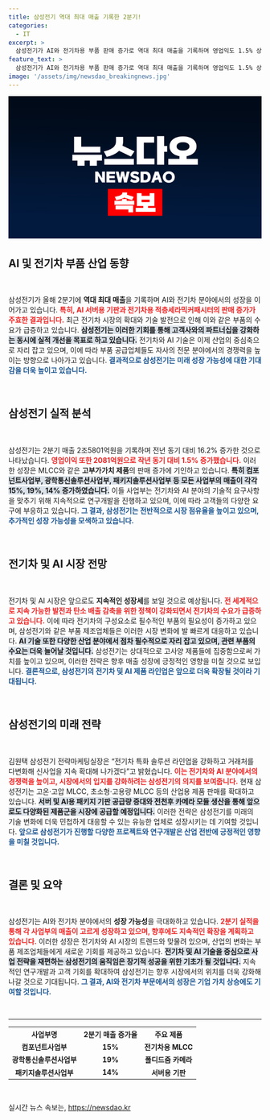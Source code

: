 ```yaml
---
title: 삼성전기 역대 최대 매출 기록한 2분기!
categories:
  - IT
excerpt: >
  삼성전기가 AI와 전기차용 부품 판매 증가로 역대 최대 매출을 기록하며 영업익도 1.5% 상승! 고부가가치 제품 중심의 성공 전략으로 지속적 실적 개선에 나선다. 클릭하여 자세한 내용을 확인하세요!
feature_text: >
  삼성전기가 AI와 전기차용 부품 판매 증가로 역대 최대 매출을 기록하며 영업익도 1.5% 상승! 고부가가치 제품 중심의 성공 전략으로 지속적 실적 개선에 나선다. 클릭하여 자세한 내용을 확인하세요!
image: '/assets/img/newsdao_breakingnews.jpg'
---
```


<p><img src="/assets/img/newsdao_breakingnews.jpg" alt="cryptoinkorea 속보" /></p>

<h2 data-ke-size="size26">AI 및 전기차 부품 산업 동향</h2>

<p data-ke-size="size16">&nbsp;</p>

<p>삼성전기가 올해 2분기에 <strong>역대 최대 매출</strong>을 기록하며 AI와 전기차 분야에서의 성장을 이어가고 있습니다. <b><span style="color: #ee2323;">특히, AI 서버용 기판과 전기차용 적층세라믹커패시터의 판매 증가가 주효한 결과입니다.</span></b> 최근 전기차 시장의 확대와 기술 발전으로 인해 이와 같은 부품의 수요가 급증하고 있습니다. <b><span style="background-color: #21538527;">삼성전기는 이러한 기회를 통해 고객사와의 파트너십을 강화하는 동시에 실적 개선을 목표로 하고 있습니다.</span></b> 전기차와 AI 기술은 이제 산업의 중심축으로 자리 잡고 있으며, 이에 따라 부품 공급업체들도 자사의 전문 분야에서의 경쟁력을 높이는 방향으로 나아가고 있습니다. <b><span style="color: #1a5490;">결과적으로 삼성전기는 미래 성장 가능성에 대한 기대감을 더욱 높이고 있습니다.</span></b></p>

<p data-ke-size="size16">&nbsp;</p>

<h2 data-ke-size="size26">삼성전기 실적 분석</h2>

<p data-ke-size="size16">&nbsp;</p>

<p>삼성전기는 2분기 매출 2조5801억원을 기록하며 전년 동기 대비 16.2% 증가한 것으로 나타났습니다. <b><span style="color: #ee2323;">영업이익 또한 2081억원으로 작년 동기 대비 1.5% 증가했습니다.</span></b> 이러한 성장은 MLCC와 같은 <strong>고부가가치 제품</strong>의 판매 증가에 기인하고 있습니다. <b><span style="background-color: #21538527;">특히 컴포넌트사업부, 광학통신솔루션사업부, 패키지솔루션사업부 등 모든 사업부의 매출이 각각 15%, 19%, 14% 증가하였습니다.</span></b> 이들 사업부는 전기차와 AI 분야의 기술적 요구사항을 맞추기 위해 지속적으로 연구개발을 진행하고 있으며, 이에 따라 고객들의 다양한 요구에 부응하고 있습니다. <b><span style="color: #1a5490;">그 결과, 삼성전기는 전반적으로 시장 점유율을 높이고 있으며, 추가적인 성장 가능성을 모색하고 있습니다.</span></b></p>

<p data-ke-size="size16">&nbsp;</p>

<h2 data-ke-size="size26">전기차 및 AI 시장 전망</h2>

<p data-ke-size="size16">&nbsp;</p>

<p>전기차 및 AI 시장은 앞으로도 <strong>지속적인 성장세</strong>를 보일 것으로 예상됩니다. <b><span style="color: #ee2323;">전 세계적으로 지속 가능한 발전과 탄소 배출 감축을 위한 정책이 강화되면서 전기차의 수요가 급증하고 있습니다.</span></b> 이에 따라 전기차의 구성요소로 필수적인 부품의 필요성이 증가하고 있으며, 삼성전기와 같은 부품 제조업체들은 이러한 시장 변화에 발 빠르게 대응하고 있습니다. <b><span style="background-color: #21538527;">AI 기술 또한 다양한 산업 분야에서 점차 필수적으로 자리 잡고 있으며, 관련 부품의 수요는 더욱 늘어날 것입니다.</span></b> 삼성전기는 상대적으로 고사양 제품들에 집중함으로써 가치를 높이고 있으며, 이러한 전략은 향후 매출 성장에 긍정적인 영향을 미칠 것으로 보입니다. <b><span style="color: #1a5490;">결론적으로, 삼성전기의 전기차 및 AI 제품 라인업은 앞으로 더욱 확장될 것이라 기대됩니다.</span></b></p>

<p data-ke-size="size16">&nbsp;</p>

<h2 data-ke-size="size26">삼성전기의 미래 전략</h2>

<p data-ke-size="size16">&nbsp;</p>

<p>김원택 삼성전기 전략마케팅실장은 “전기차 특화 솔루션 라인업을 강화하고 거래처를 다변화해 신사업을 지속 확대해 나가겠다”고 밝혔습니다. <b><span style="color: #ee2323;">이는 전기차와 AI 분야에서의 경쟁력을 높이고, 시장에서의 입지를 강화하려는 삼성전기의 의지를 보여줍니다.</span></b> 현재 삼성전기는 고온·고압 MLCC, 초소형·고용량 MLCC 등의 산업용 제품 판매를 확대하고 있습니다. <b><span style="background-color: #21538527;">서버 및 AI용 패키지 기판 공급량 증대와 전천후 카메라 모듈 생산을 통해 앞으로도 다양화된 제품군을 시장에 공급할 예정입니다.</span></b> 이러한 전략은 삼성전기를 미래의 기술 변화에 더욱 민첩하게 대응할 수 있는 유능한 업체로 성장시키는 데 기여할 것입니다. <b><span style="color: #1a5490;">앞으로 삼성전기가 진행할 다양한 프로젝트와 연구개발은 산업 전반에 긍정적인 영향을 미칠 것입니다.</span></b></p>

<p data-ke-size="size16">&nbsp;</p>

<h2 data-ke-size="size26">결론 및 요약</h2>

<p data-ke-size="size16">&nbsp;</p>

<p>삼성전기는 AI와 전기차 분야에서의 <strong>성장 가능성</strong>을 극대화하고 있습니다. <b><span style="color: #ee2323;">2분기 실적을 통해 각 사업부의 매출이 고르게 성장하고 있으며, 향후에도 지속적인 확장을 계획하고 있습니다.</span></b> 이러한 성장은 전기차와 AI 시장의 트렌드와 맞물려 있으며, 산업의 변화는 부품 제조업체들에게 새로운 기회를 제공하고 있습니다. <b><span style="background-color: #21538527;">전기차 및 AI 기술을 중심으로 사업 전략을 재편하는 삼성전기의 움직임은 장기적 성공을 위한 기초가 될 것입니다.</span></b> 지속적인 연구개발과 고객 기회를 확대하여 삼성전기는 향후 시장에서의 위치를 더욱 강화해 나갈 것으로 기대됩니다. <b><span style="color: #1a5490;">그 결과, AI와 전기차 부문에서의 성장은 기업 가치 상승에도 기여할 것입니다.</span></b></p>

<p data-ke-size="size16">&nbsp;</p>

<hr />

<table style="width: 100%; border-collapse: collapse;">
    <tr>
        <th style="text-align: center; height: 17px;"><b>사업부명</b></th>
        <th style="text-align: center; height: 17px;"><b>2분기 매출 증가율</b></th>
        <th style="text-align: center; height: 17px;"><b>주요 제품</b></th>
    </tr>
    <tr>
        <td style="text-align: center; height: 17px;"><b>컴포넌트사업부</b></td>
        <td style="text-align: center; height: 17px;"><b>15%</b></td>
        <td style="text-align: center; height: 17px;"><b>전기차용 MLCC</b></td>
    </tr>
    <tr>
        <td style="text-align: center; height: 17px;"><b>광학통신솔루션사업부</b></td>
        <td style="text-align: center; height: 17px;"><b>19%</b></td>
        <td style="text-align: center; height: 17px;"><b>폴디드줌 카메라</b></td>
    </tr>
    <tr>
        <td style="text-align: center; height: 17px;"><b>패키지솔루션사업부</b></td>
        <td style="text-align: center; height: 17px;"><b>14%</b></td>
        <td style="text-align: center; height: 17px;"><b>서버용 기판</b></td>
    </tr>
</table>

<p data-ke-size="size16">&nbsp;</p>
실시간 뉴스 속보는, <a href="https://newsdao.kr" rel="dofollow">https://newsdao.kr</a>


